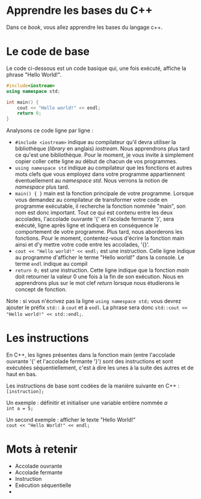 
# Apprendre les bases du C++
Dans ce *book*, vous allez apprendre les bases du langage c++.

# Le code de base

Le code ci-dessous est un code basique qui, une fois exécuté, affiche la phrase "Hello World!".

```c++
#include<iostream>
using namespace std;

int main() {
    cout << "Hello world!" << endl;
    return 0;
}
```

Analysons ce code ligne par ligne : 
- `#include <iostream>` indique au compilateur qu'il devra utiliser la bibliothèque (*library* en anglais) *iostream*. Nous apprendrons plus tard ce qu'est une bibliothèque. Pour le moment, je vous invite à simplement copier coller cette ligne au début de chacun de vos programmes.
- `using namespace std` indique au compilateur que les fonctions et autres mots clefs que vous employez dans votre programme appartiennent éventuellement au *namespace std*. Nous verrons la notion de *namespace* plus tard.
- `main() { }` main est la fonction principale de votre programme. Lorsque vous demandez au compilateur de transformer votre code en programme exécutable, il recherche la fonction nommée "main", son nom est donc important. Tout ce qui est contenu entre les deux accolades, l'accolade ouvrante '{' et l'acolade fermante '}', sera exécuté, ligne après ligne et indiquera en conséquence le comportement de votre programme. Plus tard, nous aborderons les fonctions. Pour le moment, contentez-vous d'écrire la fonction main ainsi et d'y mettre votre code entre les accolades, '{}'. 
- `cout << "Hello world!" << endl;` est une instruction. Celle ligne indique au programme d'afficher le terme "Hello world!" dans la console. Le terme `endl` indique au compil
- `return 0;` est une instruction. Cette ligne indique que la fonction *main* doit retourner la valeur 0 une fois à la fin de son exécution. Nous en apprendrons plus sur le mot clef *return* lorsque nous étudierons le concept de fonction.


Note : si vous n'écrivez pas la ligne `using namespace std;` vous devrez ajouter le préfix `std::` à `cout` et à `endl`. La phrase sera donc `std::cout << "Hello world!" << std::endl;`. 



# Les instructions
En C++, les lignes présentes dans la fonction main (entre l'accolade ouvrante '{' et l'accolade fermante '}') sont des instructions et sont exécutées séquentiellement, c'est à dire les unes à la suite des autres et de haut en bas. 

Les instructions de base sont codées de la manière suivante en C++ :  
```[instruction];```

Un exemple : définitir et initialiser une variable entière nommée *a*  
```int a = 5;```

Un second exemple : afficher le texte "Hello World!"  
```cout << "Hello World!" << endl;```


# Mots à retenir 
- Accolade ouvrante
- Accolade fermante
- Instruction
- Exécution séquentielle
- 